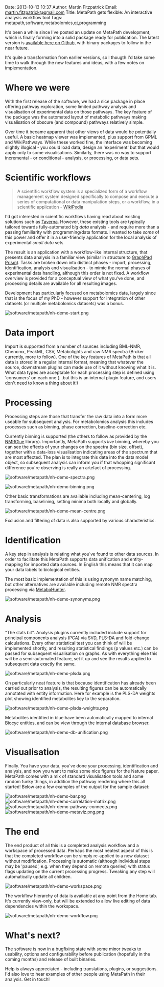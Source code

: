 Date: 2013-10-13 10:37
Author: Martin Fitzpatrick
Email: martin.fitzpatrick@gmail.com
Title: MetaPath gets flexible: An interactive analysis workflow tool
Tags: metapath,software,metabolomics,qt,programming

It's been a while since I've posted an update on MetaPath development, which is finally forming into a solid package ready for publication. The latest version is [available here on Github](metapath-github), with binary packages to follow in the near future.

It's quite a transformation from earlier versions, so I thougth I'd take some time to walk through the new features and ideas, with a few notes on implementation.

# Where we were

With the first release of the software, we had a nice package in place offering pathway exploration, some limited pathway analysis and visualisation of experimental data on those pathways. The key feature of the package was the automated layout of metabolic pathways making visualisation of obscure (and compound) pathways relatively simple.

Over time it became apparent that other views of data would be potentially useful. A basic heatmap viewer was implemented, plus support from GPML and WikiPathways. While these worked fine, the interface was becoming slightly illogical - you could load data, design an 'experiment' but that would apply only to some visualisations. Similarly, there was no way to support incremental - or conditional - analysis, or processing, or data sets.

# Scientific workflows

> A scientific workflow system is a specialized form of a workflow management system designed specifically to compose and execute a series of computational or data manipulation steps, or a workflow, in a scientific application - [WikiPedia](scientific-workflows-wiki)

I'd got interested in scientific workflows having read about existing solutions such as [Taverna](taverna). However, these existing tools are typically tailored towards fully-automated *big data* analysis - and require more than a passing familiarity with programming/data formats. I wanted to take *some* of this power and offer it in a user-friendly application for the local analysis of experimental *small data* sets. 

The result is an application with a workflow-like internal structure, that presents data analysis in a familiar view (similar in structure to [GraphPad Prism](graphpad-prism)). Tasks are broken down into distinct phases - import, processing, identification, analysis and visualisation - to mimic the normal phases of experimental data handling, although this order is not fixed. A workflow overview is provided for a conceptual view of what you've done, and processing details are available for all resulting images.

Development has particularly focused on metabolomics data, largely since that is the focus of my PhD - however support for integration of other datasets (or multiple metabolomics datasets) was a bonus. 

![software/metapath/nh-demo-start.png](/static/images/software/metapath/nh-demo-start.png)

# Data import

Import is supported from a number of sources including BML-NMR, Chenomx, PeakML, CSV, Metabolights and raw NMR spectra (Bruker currently, more to follow). One of the key features of MetaPath is that all data is stored in a regular internal format, meaning that whatever the source, downstream plugins can made use of it without knowing what it is. What data types are acceptable for each processing step is defined using 'consumers' on each one (…but this is an internal plugin feature, and users don't need to know a thing about it!)

# Processing

Processing steps are those that transfer the raw data into a form more useable for subsequent analysis. For metabolomics analysis this includes processes such as binning, phase correction, baseline-correction etc.

Currently binning is supported (the others to follow as provided by the [NMRGlue](nmrglue) library). Importantly, MetaPath supports *live* binning, whereby you can see the effects of your changes on the spectra (bin size, offset), together with a data-loss visualisation indicating areas of the spectrum that are most affected. The plan is to integrate this data into the data model object, so subsequent analysis can inform you if that whopping significant difference you're observing is really an artefact of processing.

![software/metapath/nh-demo-spectra.png](/static/images/software/metapath/nh-demo-spectra.png)

![software/metapath/nh-demo-binning.png](/static/images/software/metapath/nh-demo-binning.png)

Other basic transformations are available including mean-centering, log transforming, baselining, setting minima both locally and globally. 

![software/metapath/nh-demo-mean-centre.png](/static/images/software/metapath/nh-demo-mean-centre.png)

Exclusion and filtering of data is also supported by various characteristics.

# Identification

A key step in analysis is relating what you've found to other data sources. In order to facilitate this MetaPath supports data unification and entity-mapping for imported data sources. In English this means that it can map your data labels to biological entities. 

The most basic implementation of this is using synonym name matching, but other alternatives are available including remote NMR spectra processing via [MetaboHunter](metabohunter).

![software/metapath/nh-demo-synonyms.png](/static/images/software/metapath/nh-demo-synonyms.png)

# Analysis

"The stats bit". Analysis plugins currently included include support for principal components analysis (PCA) via SVD, PLS-DA and fold-change calculations. Every other statistical test you can think of will be implemented shortly, and resulting statistical findings (p values etc.) can be passed for subsequent visualisation on graphs. As with everything else this will be a semi-automated feature, set it up and see the results applied to subsequent data exactly the same.

![software/metapath/nh-demo-plsda.png](/static/images/software/metapath/nh-demo-plsda.png)

On particularly neat feature is that because identification has already been carried out prior to analysis, the resulting figures can be automatically annotated with entity information. Here for example is the PLS-DA weights plot showing identified metabolites key to the separation.

![software/metapath/nh-demo-plsda-weights.png](/static/images/software/metapath/nh-demo-plsda-weights.png)

Metabolites identified in blue have been automatically mapped to internal Biocyc entities, and can be view through the internal database browser.

![software/metapath/nh-demo-db-unification.png](/static/images/software/metapath/nh-demo-db-unification.png)

# Visualisation

Finally. You have your data, you've done your processing, identification and analysis, and now you want to make some nice figures for the Nature paper. MetaPath comes with a mix of standard visualisation tools and some random funky things, in addition the pathway rendering where this all started! Below are a few examples of the output for the sample dataset:

![software/metapath/nh-demo-bar.png](/static/images/software/metapath/nh-demo-bar.png)
![software/metapath/nh-demo-correlation-matrix.png](/static/images/software/metapath/nh-demo-correlation-matrix.png)
![software/metapath/nh-demo-pathway-connects.png](/static/images/software/metapath/nh-demo-pathway-connects.png)
![software/metapath/nh-demo-metaviz.png.png](/static/images/software/metapath/nh-demo-metaviz.png)


# The end

The end product of all this is a completed analysis workflow and a workspace of processed data. Perhaps the most neatest aspect of this is that the completed workflow can be simply re-applied to a new dataset without modification.  Processing is automatic (although individual steps may be 'paused', e.g. when they depend on remote queries) with status flags updating on the current processing progress. Tweaking any step will automatically update all children.

![software/metapath/nh-demo-workspace.png](/static/images/software/metapath/nh-demo-workspace.png)

The workflow hierarchy of data is available at any point from the Home tab. It's currently view-only, but will be extended to allow live editing of data dependencies within the workspace.

![software/metapath/nh-demo-workflow.png](/static/images/software/metapath/nh-demo-workflow.png)

# What's next?

The software is now in a bugfixing state with some minor tweaks to usability, options and configurability before publication (hopefully in the coming months) and release of built binaries. 

Help is always appreciated - including translations, plugins, or suggestions. I'd also love to hear examples of other people using MetaPath in their analysis. Get in touch!


[scientific-workflows-wiki]: http://en.wikipedia.org/wiki/Scientific_workflow_system
[graphpad-prism]: http://www.graphpad.com/scientific-software/prism/
[metapath-github]: https://github.com/mfitzp/metapath
[taverna]: http://en.wikipedia.org/wiki/Taverna_workbench
[metabohunter]: http://www.nrcbioinformatics.ca/metabohunter/

